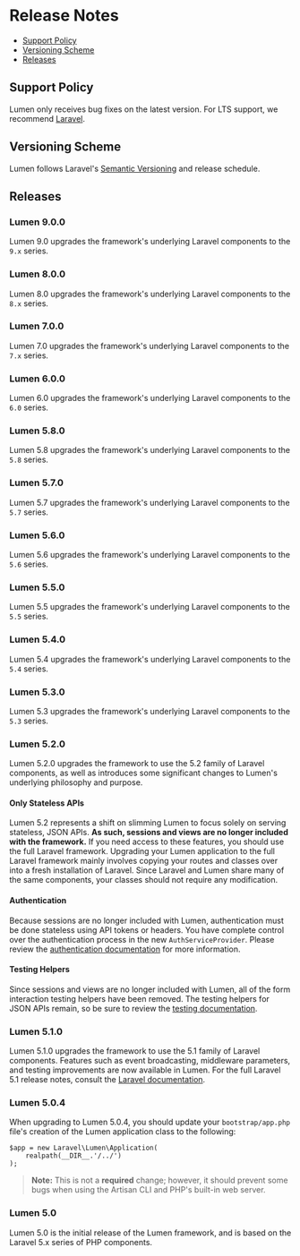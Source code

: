 # Release Notes

- [Support Policy](#support-policy)
- [Versioning Scheme](#versioning)
- [Releases](#releases)

<a name="support-policy"></a>
## Support Policy

Lumen only receives bug fixes on the latest version. For LTS support, we recommend [Laravel](https://laravel.com).

<a name="versioning-scheme"></a>
## Versioning Scheme

Lumen follows Laravel's [Semantic Versioning](https://semver.org) and release schedule.

<a name="releases"></a>
## Releases

<a name="9.0.0"></a>
### Lumen 9.0.0

Lumen 9.0 upgrades the framework's underlying Laravel components to the `9.x` series.

<a name="8.0.0"></a>
### Lumen 8.0.0

Lumen 8.0 upgrades the framework's underlying Laravel components to the `8.x` series.

<a name="7.0.0"></a>
### Lumen 7.0.0

Lumen 7.0 upgrades the framework's underlying Laravel components to the `7.x` series.

<a name="6.0.0"></a>
### Lumen 6.0.0

Lumen 6.0 upgrades the framework's underlying Laravel components to the `6.0` series.

<a name="5.8.0"></a>
### Lumen 5.8.0

Lumen 5.8 upgrades the framework's underlying Laravel components to the `5.8` series.

<a name="5.7.0"></a>
### Lumen 5.7.0

Lumen 5.7 upgrades the framework's underlying Laravel components to the `5.7` series.

<a name="5.6.0"></a>
### Lumen 5.6.0

Lumen 5.6 upgrades the framework's underlying Laravel components to the `5.6` series.

<a name="5.5.0"></a>
### Lumen 5.5.0

Lumen 5.5 upgrades the framework's underlying Laravel components to the `5.5` series.

<a name="5.4.0"></a>
### Lumen 5.4.0

Lumen 5.4 upgrades the framework's underlying Laravel components to the `5.4` series.

<a name="5.3.0"></a>
### Lumen 5.3.0

Lumen 5.3 upgrades the framework's underlying Laravel components to the `5.3` series.

<a name="5.2.0"></a>
### Lumen 5.2.0

Lumen 5.2.0 upgrades the framework to use the 5.2 family of Laravel components, as well as introduces some significant changes to Lumen's underlying philosophy and purpose.

#### Only Stateless APIs

Lumen 5.2 represents a shift on slimming Lumen to focus solely on serving stateless, JSON APIs. **As such, sessions and views are no longer included with the framework.** If you need access to these features, you should use the full Laravel framework. Upgrading your Lumen application to the full Laravel framework mainly involves copying your routes and classes over into a fresh installation of Laravel. Since Laravel and Lumen share many of the same components, your classes should not require any modification.

#### Authentication

Because sessions are no longer included with Lumen, authentication must be done stateless using API tokens or headers. You have complete control over the authentication process in the new `AuthServiceProvider`. Please review the [authentication documentation](/docs/{{version}}/authentication) for more information.

#### Testing Helpers

Since sessions and views are no longer included with Lumen, all of the form interaction testing helpers have been removed. The testing helpers for JSON APIs remain, so be sure to review the [testing documentation](/docs/{{version}}/testing).

<a name="5.1.0"></a>
### Lumen 5.1.0

Lumen 5.1.0 upgrades the framework to use the 5.1 family of Laravel components. Features such as event broadcasting, middleware parameters, and testing improvements are now available in Lumen. For the full Laravel 5.1 release notes, consult the [Laravel documentation](http://laravel.com/docs/releases).

<a name="5.0.4"></a>
### Lumen 5.0.4

When upgrading to Lumen 5.0.4, you should update your `bootstrap/app.php` file's creation of the Lumen application class to the following:

	$app = new Laravel\Lumen\Application(
		realpath(__DIR__.'/../')
	);

> **Note:** This is not a **required** change; however, it should prevent some bugs when using the Artisan CLI and PHP's built-in web server.

<a name="5.0"></a>
### Lumen 5.0

Lumen 5.0 is the initial release of the Lumen framework, and is based on the Laravel 5.x series of PHP components.
